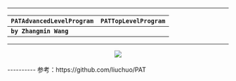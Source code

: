 ----------

|**`PATAdvancedLevelProgram`**|**`PATTopLevelProgram`**|
|-------------------|-------------------|
|**`by Zhangmin Wang`** |

----------
<div align="center">
  <img src="https://www.patest.cn/p/img/slider/robot1.png"><br><br>
</div>
----------
参考：https://github.com/liuchuo/PAT
